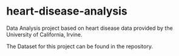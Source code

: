 # heart-disease-analysis
Data Analysis project based on heart disease data provided by the University of California, Irvine.

The Dataset for this project can be found in the repository.
